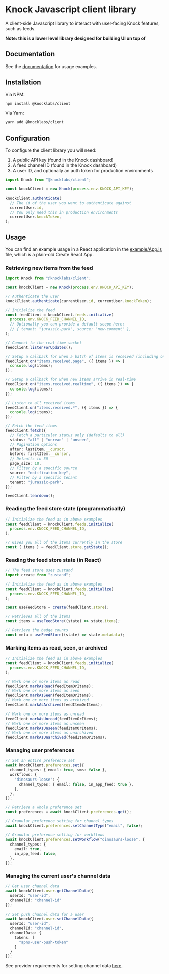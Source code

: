 # Knock Javascript client library

A client-side Javascript library to interact with user-facing Knock features, such as feeds.

**Note: this is a lower level library designed for building UI on top of**

## Documentation

See the [documentation](https://docs.knock.app/notification-feeds/bring-your-own-ui) for usage examples.

## Installation

Via NPM:

```bash
npm install @knocklabs/client
```

Via Yarn:

```bash
yarn add @knocklabs/client
```

## Configuration

To configure the client library you will need:

1. A public API key (found in the Knock dashboard)
2. A feed channel ID (found in the Knock dashboard)
3. A user ID, and optionally an auth token for production environments

```typescript
import Knock from "@knocklabs/client";

const knockClient = new Knock(process.env.KNOCK_API_KEY);

knockClient.authenticate(
  // The id of the user you want to authenticate against
  currentUser.id,
  // You only need this in production environments
  currentUser.knockToken,
);
```

## Usage

You can find an example usage in a React application in the [example/App.js](https://github.com/knocklabs/client-js/blob/main/example/src/App.js) file, which is a plain-old Create React App.

### Retrieving new items from the feed

```typescript
import Knock from "@knocklabs/client";

const knockClient = new Knock(process.env.KNOCK_API_KEY);

// Authenticate the user
knockClient.authenticate(currentUser.id, currentUser.knockToken);

// Initialize the feed
const feedClient = knockClient.feeds.initialize(
  process.env.KNOCK_FEED_CHANNEL_ID,
  // Optionally you can provide a default scope here:
  // { tenant: "jurassic-park", source: "new-comment" },
);

// Connect to the real-time socket
feedClient.listenForUpdates();

// Setup a callback for when a batch of items is received (including on first load and subsequent page load)
feedClient.on("items.received.page", ({ items }) => {
  console.log(items);
});

// Setup a callback for when new items arrive in real-time
feedClient.on("items.received.realtime", ({ items }) => {
  console.log(items);
});

// Listen to all received items
feedClient.on("items.received.*", ({ items }) => {
  console.log(items);
});

// Fetch the feed items
feedClient.fetch({
  // Fetch a particular status only (defaults to all)
  status: "all" | "unread" | "unseen",
  // Pagination options
  after: lastItem.__cursor,
  before: firstItem.__cursor,
  // Defaults to 50
  page_size: 10,
  // Filter by a specific source
  source: "notification-key",
  // Filter by a specific tenant
  tenant: "jurassic-park",
});

feedClient.teardown();
```

### Reading the feed store state (programmatically)

```typescript
// Initialize the feed as in above examples
const feedClient = knockClient.feeds.initialize(
  process.env.KNOCK_FEED_CHANNEL_ID,
);

// Gives you all of the items currently in the store
const { items } = feedClient.store.getState();
```

### Reading the feed store state (in React)

```typescript
// The feed store uses zustand
import create from "zustand";

// Initialize the feed as in above examples
const feedClient = knockClient.feeds.initialize(
  process.env.KNOCK_FEED_CHANNEL_ID,
);

const useFeedStore = create(feedClient.store);

// Retrieves all of the items
const items = useFeedStore((state) => state.items);

// Retrieve the badge counts
const meta = useFeedStore((state) => state.metadata);
```

### Marking items as read, seen, or archived

```typescript
// Initialize the feed as in above examples
const feedClient = knockClient.feeds.initialize(
  process.env.KNOCK_FEED_CHANNEL_ID,
);

// Mark one or more items as read
feedClient.markAsRead(feedItemOrItems);
// Mark one or more items as seen
feedClient.markAsSeen(feedItemOrItems);
// Mark one or more items as archived
feedClient.markAsArchived(feedItemOrItems);

// Mark one or more items as unread
feedClient.markAsUnread(feedItemOrItems);
// Mark one or more items as unseen
feedClient.markAsUnseen(feedItemOrItems);
// Mark one or more items as unarchived
feedClient.markAsUnarchived(feedItemOrItems);
```

### Managing user preferences

```typescript
// Set an entire preference set
await knockClient.preferences.set({
  channel_types: { email: true, sms: false },
  workflows: {
    "dinosaurs-loose": {
      channel_types: { email: false, in_app_feed: true },
    },
  },
});

// Retrieve a whole preference set
const preferences = await knockClient.preferences.get();

// Granular preference setting for channel types
await knockClient.preferences.setChannelType("email", false);

// Granular preference setting for workflows
await knockClient.preferences.setWorkflow("dinosaurs-loose", {
  channel_types: {
    email: true,
    in_app_feed: false,
  },
});
```


### Managing the current user's channel data

```typescript
// Get user channel data
await knockClient.user.getChannelData({
  userId: "user-id",
  channelId: "channel-id"
});
```

```typescript
// Set push channel data for a user
await knockClient.user.setChannelData({
  userId: "user-id",
  channelId: "channel-id",
  channelData: {
    tokens: [
      "apns-user-push-token"
    ]
  }
});
```

See provider requirements for setting channel data [here]("https://docs.knock.app/managing-recipients/setting-channel-data#provider-data-requirements").

